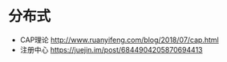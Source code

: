 # 分布式

- CAP理论 http://www.ruanyifeng.com/blog/2018/07/cap.html
- 注册中心 https://juejin.im/post/6844904205870694413